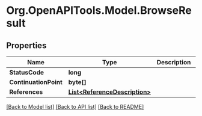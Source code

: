 # Org.OpenAPITools.Model.BrowseResult

## Properties

Name | Type | Description | Notes
------------ | ------------- | ------------- | -------------
**StatusCode** | **long** |  | [optional] 
**ContinuationPoint** | **byte[]** |  | [optional] 
**References** | [**List&lt;ReferenceDescription&gt;**](ReferenceDescription.md) |  | [optional] 

[[Back to Model list]](../README.md#documentation-for-models) [[Back to API list]](../README.md#documentation-for-api-endpoints) [[Back to README]](../README.md)

